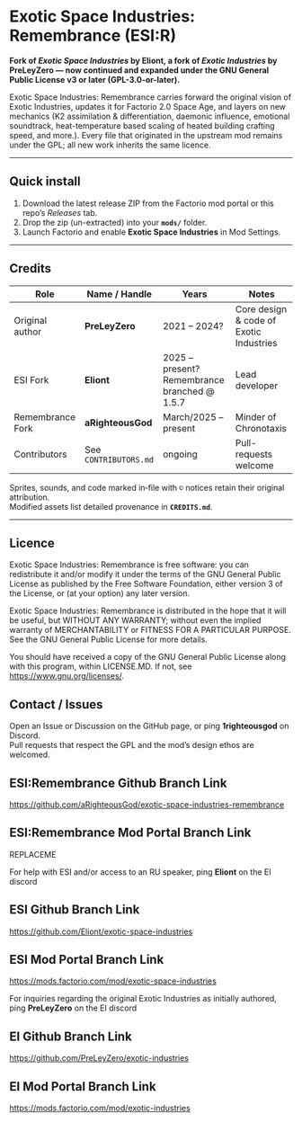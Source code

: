 # Exotic Space Industries: Remembrance (ESI:R)

**Fork of _Exotic Space Industries_ by Eliont, a fork of _Exotic Industries_ by PreLeyZero — now continued and expanded under the GNU General Public License v3 or later (GPL-3.0-or-later).**

Exotic Space Industries: Remembrance carries forward the original vision of Exotic Industries, updates it for Factorio 2.0 Space Age, and layers on new mechanics (K2 assimilation & differentiation, daemonic influence, emotional soundtrack, heat-temperature based scaling of heated building crafting speed, and more.). Every file that originated in the upstream mod remains under the GPL; all new work inherits the same licence.

---

## Quick install

1. Download the latest release ZIP from the Factorio mod portal or this repo’s _Releases_ tab.  
2. Drop the zip (un-extracted) into your **`mods/`** folder.  
3. Launch Factorio and enable **Exotic Space Industries** in Mod Settings.  

---

## Credits

| Role | Name / Handle | Years | Notes |
|------|---------------|-------|-------|
| Original author | **PreLeyZero** | 2021 – 2024? | Core design & code of Exotic Industries |
| ESI Fork | **Eliont** | 2025 – present? Remembrance branched @ 1.5.7 | Lead developer |
| Remembrance Fork | **aRighteousGod** | March/2025 – present | Minder of Chronotaxis |
| Contributors | See `CONTRIBUTORS.md` | ongoing | Pull-requests welcome |

Sprites, sounds, and code marked in‐file with `©` notices retain their original attribution.  
Modified assets list detailed provenance in **`CREDITS.md`**.

---

## Licence

Exotic Space Industries: Remembrance is free software: you can redistribute it and/or modify
it under the terms of the GNU General Public License as published by the Free
Software Foundation, either version 3 of the License, or (at your option) any
later version.

Exotic Space Industries: Remembrance is distributed in the hope that it will be useful,
but WITHOUT ANY WARRANTY; without even the implied warranty of
MERCHANTABILITY or FITNESS FOR A PARTICULAR PURPOSE. See the
GNU General Public License for more details.

You should have received a copy of the GNU General Public License along with
this program, within LICENSE.MD. If not, see https://www.gnu.org/licenses/.

## Contact / Issues

Open an Issue or Discussion on the GitHub page, or ping **1righteousgod** on Discord.  
Pull requests that respect the GPL and the mod’s design ethos are welcomed.

## ESI:Remembrance Github Branch Link
https://github.com/aRighteousGod/exotic-space-industries-remembrance

## ESI:Remembrance Mod Portal Branch Link
REPLACEME


For help with ESI and/or access to an RU speaker, ping **Eliont** on the EI discord

## ESI Github Branch Link
https://github.com/Eliont/exotic-space-industries

## ESI Mod Portal Branch Link
https://mods.factorio.com/mod/exotic-space-industries

For inquiries regarding the original Exotic Industries as initially authored, ping **PreLeyZero** on the EI discord

## EI Github Branch Link
https://github.com/PreLeyZero/exotic-industries

## EI Mod Portal Branch Link
https://mods.factorio.com/mod/exotic-industries
